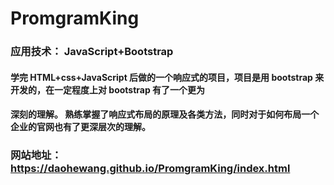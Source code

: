 # PromgramKing
### 应用技术： JavaScript+Bootstrap
#### 学完 HTML+css+JavaScript 后做的一个响应式的项目，项目是用 bootstrap 来开发的，在一定程度上对 bootstrap 有了一个更为
#### 深刻的理解。 熟练掌握了响应式布局的原理及各类方法，同时对于如何布局一个企业的官网也有了更深层次的理解。
### 网站地址：https://daohewang.github.io/PromgramKing/index.html

